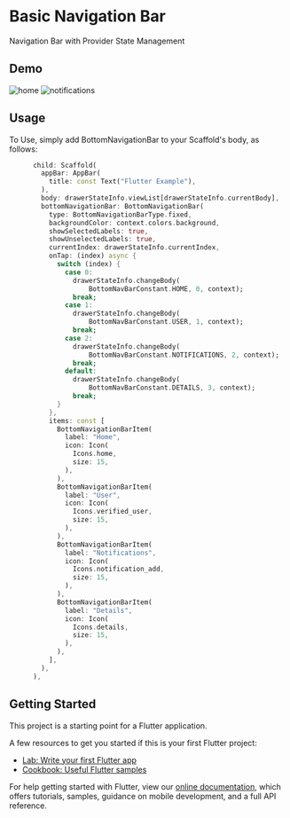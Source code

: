 # Basic Navigation Bar

Navigation Bar with Provider State Management 

## Demo
![home](https://user-images.githubusercontent.com/67058617/133930003-50555d2f-d305-4a06-b419-80d988e9f2b7.png)
![notifications](https://user-images.githubusercontent.com/67058617/133930005-e179ab7b-fa8e-45e4-8850-498deff8052c.png)

## Usage
To Use, simply add BottomNavigationBar to your Scaffold's body, as follows:

```dart
      child: Scaffold(
        appBar: AppBar(
          title: const Text("Flutter Example"),
        ),
        body: drawerStateInfo.viewList[drawerStateInfo.currentBody],
        bottomNavigationBar: BottomNavigationBar(
          type: BottomNavigationBarType.fixed,
          backgroundColor: context.colors.background,
          showSelectedLabels: true,
          showUnselectedLabels: true,
          currentIndex: drawerStateInfo.currentIndex,
          onTap: (index) async {
            switch (index) {
              case 0:
                drawerStateInfo.changeBody(
                    BottomNavBarConstant.HOME, 0, context);
                break;
              case 1:
                drawerStateInfo.changeBody(
                    BottomNavBarConstant.USER, 1, context);
                break;
              case 2:
                drawerStateInfo.changeBody(
                    BottomNavBarConstant.NOTIFICATIONS, 2, context);
                break;
              default:
                drawerStateInfo.changeBody(
                    BottomNavBarConstant.DETAILS, 3, context);
                break;
            }
          },
          items: const [
            BottomNavigationBarItem(
              label: "Home",
              icon: Icon(
                Icons.home,
                size: 15,
              ),
            ),
            BottomNavigationBarItem(
              label: "User",
              icon: Icon(
                Icons.verified_user,
                size: 15,
              ),
            ),
            BottomNavigationBarItem(
              label: "Notifications",
              icon: Icon(
                Icons.notification_add,
                size: 15,
              ),
            ),
            BottomNavigationBarItem(
              label: "Details",
              icon: Icon(
                Icons.details,
                size: 15,
              ),
            ),
          ],
        ),
      ),

```

## Getting Started

This project is a starting point for a Flutter application.

A few resources to get you started if this is your first Flutter project:

- [Lab: Write your first Flutter app](https://flutter.dev/docs/get-started/codelab)
- [Cookbook: Useful Flutter samples](https://flutter.dev/docs/cookbook)

For help getting started with Flutter, view our
[online documentation](https://flutter.dev/docs), which offers tutorials,
samples, guidance on mobile development, and a full API reference.
